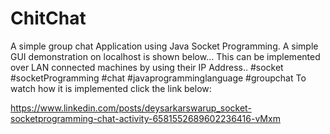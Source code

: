 # ChitChat
A simple group chat Application using Java Socket Programming. A simple GUI demonstration on localhost is shown below... This can be implemented over LAN connected machines by using their IP Address.. #socket #socketProgramming #chat #javaprogramminglanguage #groupchat
To watch how it is implemented click the link below:
 
https://www.linkedin.com/posts/deysarkarswarup_socket-socketprogramming-chat-activity-6581552689602236416-vMxm
